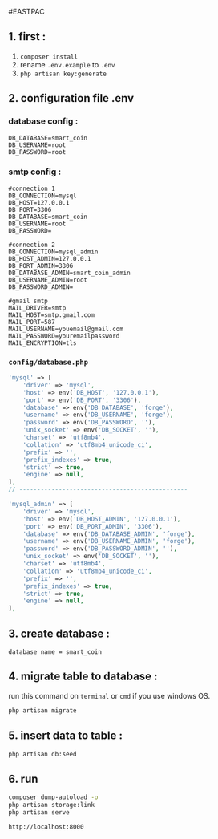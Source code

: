 #EASTPAC

## 1. first :

1. ```composer install```
2. rename ```.env.example``` to ```.env```
3. ```php artisan key:generate```

## 2. configuration file .env
### database config :
```
DB_DATABASE=smart_coin
DB_USERNAME=root
DB_PASSWORD=root
```
### smtp config :
```
#connection 1
DB_CONNECTION=mysql
DB_HOST=127.0.0.1
DB_PORT=3306
DB_DATABASE=smart_coin
DB_USERNAME=root
DB_PASSWORD=

#connection 2
DB_CONNECTION=mysql_admin
DB_HOST_ADMIN=127.0.0.1
DB_PORT_ADMIN=3306
DB_DATABASE_ADMIN=smart_coin_admin
DB_USERNAME_ADMIN=root
DB_PASSWORD_ADMIN=

#gmail smtp
MAIL_DRIVER=smtp
MAIL_HOST=smtp.gmail.com
MAIL_PORT=587
MAIL_USERNAME=youemail@gmail.com
MAIL_PASSWORD=youremailpassword
MAIL_ENCRYPTION=tls
```
### `config/database.php`
```php
'mysql' => [
    'driver' => 'mysql',
    'host' => env('DB_HOST', '127.0.0.1'),
    'port' => env('DB_PORT', '3306'),
    'database' => env('DB_DATABASE', 'forge'),
    'username' => env('DB_USERNAME', 'forge'),
    'password' => env('DB_PASSWORD', ''),
    'unix_socket' => env('DB_SOCKET', ''),
    'charset' => 'utf8mb4',
    'collation' => 'utf8mb4_unicode_ci',
    'prefix' => '',
    'prefix_indexes' => true,
    'strict' => true,
    'engine' => null,
],
// -----------------------------------------------

'mysql_admin' => [
    'driver' => 'mysql',
    'host' => env('DB_HOST_ADMIN', '127.0.0.1'),
    'port' => env('DB_PORT_ADMIN', '3306'),
    'database' => env('DB_DATABASE_ADMIN', 'forge'),
    'username' => env('DB_USERNAME_ADMIN', 'forge'),
    'password' => env('DB_PASSWORD_ADMIN', ''),
    'unix_socket' => env('DB_SOCKET', ''),
    'charset' => 'utf8mb4',
    'collation' => 'utf8mb4_unicode_ci',
    'prefix' => '',
    'prefix_indexes' => true,
    'strict' => true,
    'engine' => null,
],
```

## 3. create database :
`database name = smart_coin`

## 4. migrate table to database :
run this command on ```terminal``` or ```cmd``` if you use windows OS.

```bash 
php artisan migrate
```
## 5. insert data to table :
```bash
php artisan db:seed
```

## 6. run 
```bash
composer dump-autoload -o
php artisan storage:link
php artisan serve
```
```http://localhost:8000```
